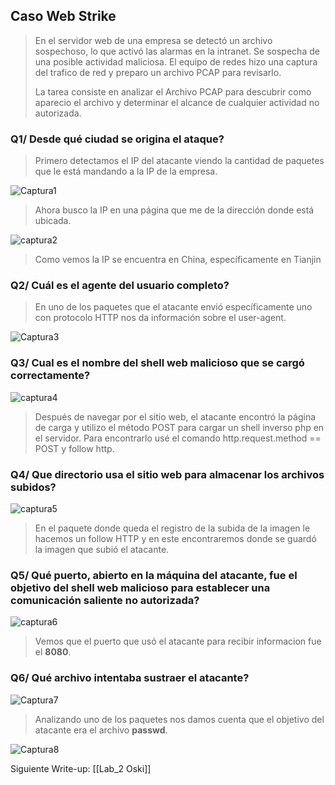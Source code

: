 ## Caso Web Strike

>En el servidor web de una empresa se detectó un archivo sospechoso, lo que activó las alarmas en la intranet. Se sospecha de una posible actividad maliciosa. El equipo de redes hizo una captura del trafico de red y preparo un archivo PCAP para revisarlo.
>
>La tarea consiste en analizar el Archivo PCAP para descubrir como aparecio el archivo y determinar el alcance de cualquier actividad no autorizada.

### Q1/ Desde qué ciudad se origina el ataque? 

>Primero detectamos el IP del atacante viendo la cantidad de paquetes que le está mandando a la IP de la empresa.

 ![Captura1](Cyberseguridad/Write-ups/Lab_1%20Web%20Strike/Capturas/Captura1.png)


>Ahora busco la IP en una página que me de la dirección donde está ubicada.

![captura2](Cyberseguridad/Write-ups/Lab_1%20Web%20Strike/Capturas/Captura2.png)

>Como vemos la IP se encuentra en China, específicamente en Tianjin

### Q2/ Cuál es el agente del usuario completo?

>En uno de los paquetes que el atacante envió específicamente uno con protocolo HTTP nos da información sobre el user-agent.
>
![Captura3](Cyberseguridad/Write-ups/Lab_1%20Web%20Strike/Capturas/Captura3.png)

### Q3/ Cual es el nombre del shell web malicioso que se cargó correctamente?

![captura4](Cyberseguridad/Write-ups/Lab_1%20Web%20Strike/Capturas/Captura4.png)

>Después de navegar por el sitio web, el atacante encontró la página de carga y utilizo el método POST para cargar un shell inverso php en el servidor. Para encontrarlo usé el comando http.request.method == POST y follow http.

### Q4/ Que directorio usa el sitio web para almacenar los archivos subidos?

![captura5](Cyberseguridad/Write-ups/Lab_1%20Web%20Strike/Capturas/Captura5.png)

>En el paquete donde queda el registro de la subida de la imagen le hacemos un follow HTTP y en este encontraremos donde se guardó la imagen que subió el atacante.

### Q5/ Qué puerto, abierto en la máquina del atacante, fue el objetivo del shell web malicioso para establecer una comunicación saliente no autorizada?

![captura6](Cyberseguridad/Write-ups/Lab_1%20Web%20Strike/Capturas/Captura6.png)

>Vemos que el puerto que usó el atacante para recibir informacion fue el **8080**.

### Q6/ Qué archivo intentaba sustraer el atacante?

![Captura7](Cyberseguridad/Write-ups/Lab_1%20Web%20Strike/Capturas/Captura7.png)

>Analizando uno de los paquetes nos damos cuenta que el objetivo del atacante era el archivo **passwd**.


![Captura8](Cyberseguridad/Write-ups/Lab_1%20Web%20Strike/Capturas/Captura8.png)

Siguiente Write-up: [[Lab_2 Oski]]